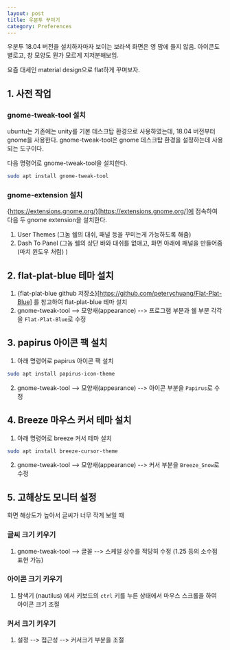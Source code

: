 ```yaml
---
layout: post
title: 우분투 꾸미기 
category: Preferences
---
```


우분투 18.04 버전을 설치하자마자 보이는 보라색 화면은 영 맘에 들지 않음.
아이콘도 별로고, 창 모양도 뭔가 모르게 지저분해보임.

요즘 대세인 material design으로 flat하게 꾸며보자.

## 1. 사전 작업

### gnome-tweak-tool 설치

ubuntu는 기존에는 unity를 기본 데스크탑 환경으로 사용하였는데, 18.04 버전부터 gnome을 사용한다.
gnome-tweak-tool은 gnome 데스크탑 환경을 설정하는데 사용되는 도구이다.

다음 명령어로 gnome-tweak-tool을 설치한다.

```bash
sudo apt install gnome-tweak-tool
```

### gnome-extension 설치

{https://extensions.gnome.org/}[https://extensions.gnome.org/]에 접속하여 다음 두 gnome extension을 설치한다.

1. User Themes (그놈 쉘의 대쉬, 패널 등을 꾸미는게 가능하도록 해줌)
2. Dash To Panel (그놈 쉘의 상단 바와 대쉬를 없애고, 화면 아래에 패널을 만들어줌 (마치 윈도우 처럼) )

## 2. flat-plat-blue 테마 설치

1. {flat-plat-blue github 저장소}[https://github.com/peterychuang/Flat-Plat-Blue] 를 참고하여 flat-plat-blue 테마 설치
2. gnome-tweak-tool --> 모양새(appearance) --> 프로그램 부분과 쉘 부분 각각을 `Flat-Plat-Blue`로 수정

## 3. papirus 아이콘 팩 설치

1. 아래 명령어로 papirus 아이콘 팩 설치
```bash
sudo apt install papirus-icon-theme
```
2. gnome-tweak-tool --> 모양새(appearance) --> 아이콘 부분을 `Papirus`로 수정

## 4. Breeze 마우스 커서 테마 설치

1. 아래 명령어로 breeze 커서 테마 설치
```bash
sudo apt install breeze-cursor-theme
```
2. gnome-tweak-tool --> 모양새(appearance) --> 커서 부분을 `Breeze_Snow`로 수정


## 5. 고해상도 모니터 설정

화면 해상도가 높아서 글씨가 너무 작게 보일 때

### 글씨 크기 키우기
1. gnome-tweak-tool --> 글꼴 --> 스케일 상수를 적당히 수정 (1.25 등의 소수점 표현 가능)

### 아이콘 크기 키우기
1. 탐색기 (nautilus) 에서 키보드의 `ctrl` 키를 누른 상태에서 마우스 스크롤을 하여 아이콘 크기 조절

### 커서 크기 키우기
1. 설정 --> 접근성 --> 커서크기 부분을 조절

